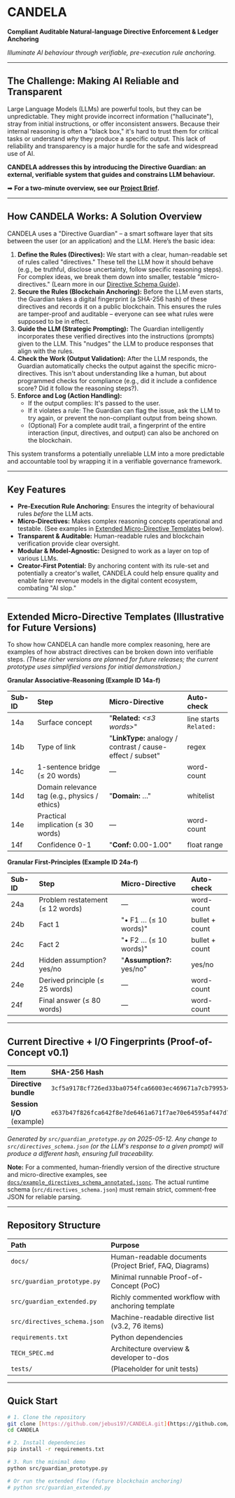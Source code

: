 # CANDELA

**Compliant Auditable Natural-language Directive Enforcement & Ledger Anchoring**

*Illuminate AI behaviour through verifiable, pre-execution rule anchoring.*

---

## The Challenge: Making AI Reliable and Transparent

Large Language Models (LLMs) are powerful tools, but they can be unpredictable. They might provide incorrect information ("hallucinate"), stray from initial instructions, or offer inconsistent answers. Because their internal reasoning is often a "black box," it's hard to trust them for critical tasks or understand *why* they produce a specific output. This lack of reliability and transparency is a major hurdle for the safe and widespread use of AI.

**CANDELA addresses this by introducing the Directive Guardian: an external, verifiable system that guides and constrains LLM behaviour.**

➡ **For a two-minute overview, see our [Project Brief](docs/PROJECT_BRIEF.md).**

---

## How CANDELA Works: A Solution Overview

CANDELA uses a "Directive Guardian" – a smart software layer that sits between the user (or an application) and the LLM. Here’s the basic idea:

1.  **Define the Rules (Directives):** We start with a clear, human-readable set of rules called "directives." These tell the LLM how it should behave (e.g., be truthful, disclose uncertainty, follow specific reasoning steps). For complex ideas, we break them down into smaller, testable "micro-directives." (Learn more in our [Directive Schema Guide](docs/directives_README.md)).
2.  **Secure the Rules (Blockchain Anchoring):** Before the LLM even starts, the Guardian takes a digital fingerprint (a SHA-256 hash) of these directives and records it on a public blockchain. This ensures the rules are tamper-proof and auditable – everyone can see what rules were supposed to be in effect.
3.  **Guide the LLM (Strategic Prompting):** The Guardian intelligently incorporates these verified directives into the instructions (prompts) given to the LLM. This "nudges" the LLM to produce responses that align with the rules.
4.  **Check the Work (Output Validation):** After the LLM responds, the Guardian automatically checks the output against the specific micro-directives. This isn't about understanding like a human, but about programmed checks for compliance (e.g., did it include a confidence score? Did it follow the reasoning steps?).
5.  **Enforce and Log (Action Handling):**
    * If the output complies: It's passed to the user.
    * If it violates a rule: The Guardian can flag the issue, ask the LLM to try again, or prevent the non-compliant output from being shown.
    * (Optional) For a complete audit trail, a fingerprint of the entire interaction (input, directives, and output) can also be anchored on the blockchain.

This system transforms a potentially unreliable LLM into a more predictable and accountable tool by wrapping it in a verifiable governance framework.

---
## Key Features

* **Pre-Execution Rule Anchoring:** Ensures the integrity of behavioural rules *before* the LLM acts.
* **Micro-Directives:** Makes complex reasoning concepts operational and testable. (See examples in [Extended Micro-Directive Templates](README.md#extended-micro-directive-templates-doc-only) below).
* **Transparent & Auditable:** Human-readable rules and blockchain verification provide clear oversight.
* **Modular & Model-Agnostic:** Designed to work as a layer on top of various LLMs.
* **Creator-First Potential:** By anchoring content with its rule-set and potentially a creator's wallet, CANDELA could help ensure quality and enable fairer revenue models in the digital content ecosystem, combating "AI slop."

---
## Extended Micro-Directive Templates (Illustrative for Future Versions)

To show how CANDELA can handle more complex reasoning, here are examples of how abstract directives can be broken down into verifiable steps. *(These richer versions are planned for future releases; the current prototype uses simplified versions for initial demonstration.)*

**Granular Associative-Reasoning (Example ID 14a-f)**

| Sub-ID | Step                                          | Micro-Directive                                            | Auto-check             |
| :----- | :-------------------------------------------- | :--------------------------------------------------------- | :--------------------- |
| 14a    | Surface concept                               | "**Related:** *<≤3 words>*"                                | line starts `Related:` |
| 14b    | Type of link                                  | "**LinkType:** analogy / contrast / cause-effect / subset" | regex                  |
| 14c    | 1-sentence bridge (≤ 20 words)                | —                                                          | word-count             |
| 14d    | Domain relevance tag (e.g., physics / ethics) | "**Domain:** …"                                            | whitelist              |
| 14e    | Practical implication (≤ 30 words)            | —                                                          | word-count             |
| 14f    | Confidence 0-1                                | "**Conf:** 0.00-1.00"                                      | float range            |

**Granular First-Principles (Example ID 24a-f)**

| Sub-ID | Step                             | Micro-Directive           | Auto-check     |
| :----- | :------------------------------- | :------------------------ | :------------- |
| 24a    | Problem restatement (≤ 12 words) | —                         | word-count     |
| 24b    | Fact 1                           | "• F1 … (≤ 10 words)"     | bullet + count |
| 24c    | Fact 2                           | "• F2 … (≤ 10 words)"     | bullet + count |
| 24d    | Hidden assumption? yes/no        | "**Assumption?:** yes/no" | yes/no         |
| 24e    | Derived principle (≤ 25 words)   | —                         | word-count     |
| 24f    | Final answer (≤ 80 words)        | —                         | word-count     |

---
## Current Directive + I/O Fingerprints (Proof-of-Concept v0.1)

| Item                   | SHA-256 Hash                                                     |
| :------------------------- | :--------------------------------------------------------------- |
| **Directive bundle** | `3cf5a9178cf726ed33ba0754fca66003ec469671a7cb799534052dccc6bddffa` |
| **Session I/O** (example)| `e637b47f826fca642f8e7de6461a671f7ae70e64595af447d7b43f85f8fda086` |

*Generated by `src/guardian_prototype.py` on 2025-05-12.*
*Any change to `src/directives_schema.json` (or the LLM's response to a given prompt) will produce a different hash, ensuring full traceability.*

**Note:** For a commented, human-friendly version of the directive structure and micro-directive examples, see [`docs/example_directives_schema_annotated.jsonc`](docs/example_directives_schema_annotated.jsonc). The actual runtime schema (`src/directives_schema.json`) must remain strict, comment-free JSON for reliable parsing.

---
## Repository Structure

| Path                         | Purpose                                                 |
| :--------------------------- | :------------------------------------------------------ |
| `docs/`                      | Human-readable documents (Project Brief, FAQ, Diagrams) |
| `src/guardian_prototype.py`  | Minimal runnable Proof-of-Concept (PoC)                 |
| `src/guardian_extended.py`   | Richly commented workflow with anchoring template       |
| `src/directives_schema.json` | Machine-readable directive list (v3.2, 76 items)        |
| `requirements.txt`           | Python dependencies                                     |
| `TECH_SPEC.md`               | Architecture overview & developer to-dos                |
| `tests/`                     | (Placeholder for unit tests)                            |

---
## Quick Start

```bash
# 1. Clone the repository
git clone [https://github.com/jebus197/CANDELA.git](https://github.com/jebus197/CANDELA.git)
cd CANDELA

# 2. Install dependencies
pip install -r requirements.txt

# 3. Run the minimal demo
python src/guardian_prototype.py

# Or run the extended flow (future blockchain anchoring)
# python src/guardian_extended.py